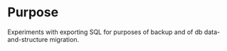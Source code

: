 # Purpose

Experiments with exporting SQL for purposes of backup and of db data-and-structure migration.

